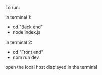 To run:


in terminal 1:
- cd "Back end"
- node index.js


in terminal 2:
- cd "Front end"
- npm run dev

open the local host displayed in the terminal
